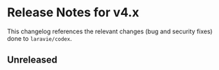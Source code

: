 # Release Notes for v4.x

This changelog references the relevant changes (bug and security fixes) done to `laravie/codex`.

## Unreleased
